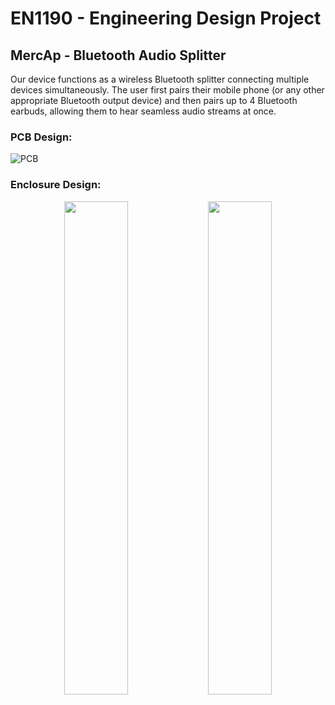 # EN1190 - Engineering Design Project
## MercAp - Bluetooth Audio Splitter

Our device functions as a wireless Bluetooth splitter connecting multiple devices simultaneously. The user first pairs their mobile phone (or any other appropriate Bluetooth output device) and then pairs up to 4 Bluetooth earbuds, allowing them to hear seamless audio streams at once.

### PCB Design:

![PCB](https://github.com/user-attachments/assets/2b466447-b296-441a-af4c-e84d4025e7cc)

### Enclosure Design:

<p align="center">
  
<img src=https://github.com/user-attachments/assets/526176e6-ec3a-4680-b4bb-fa7807bccceb width="45%" />

<img src=https://github.com/user-attachments/assets/6c357a8c-7e67-46b1-9167-69e2a5697ab4 width="45%" />

</p>
